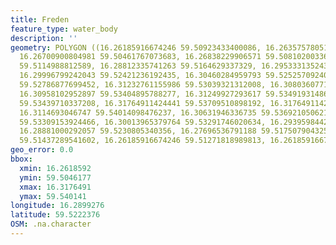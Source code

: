 ```yaml
---
title: Freden
feature_type: water_body
description: ''
geometry: POLYGON ((16.26185916674246 59.50923433400086, 16.26357578051188 59.50592433763928,
  16.26700900804981 59.50461767073683, 16.26838229906571 59.50810200336713, 16.28125690233497
  59.5114988812589, 16.28812335741263 59.5164629337329, 16.29533313524381 59.52186159997363,
  16.29996799242043 59.52421236192435, 16.30460284959793 59.52525709240827, 16.30837939989029
  59.52786877699452, 16.31232761155986 59.53039321312008, 16.30803607713587 59.53222113506371,
  16.30958102952897 59.53404895788277, 16.31249927293617 59.53491931486299, 16.31644748460573
  59.53439710337208, 16.31764911424441 59.53709510898192, 16.31764911424441 59.53909671550937,
  16.3114693046747 59.54014098476237, 16.30631946336735 59.5369210506219, 16.30202792894336
  59.53309153924466, 16.30013965379764 59.53291746020634, 16.29395984422792 59.52908749389908,
  16.28881000292057 59.5230805340356, 16.27696536791188 59.51750790432537, 16.26889728319644
  59.51437289541602, 16.26185916674246 59.51271818989813, 16.26185916674246 59.50923433400086))
geo_error: 0.0
bbox:
  xmin: 16.2618592
  ymin: 59.5046177
  xmax: 16.3176491
  ymax: 59.540141
longitude: 16.2899276
latitude: 59.5222376
OSM: .na.character
---
```


